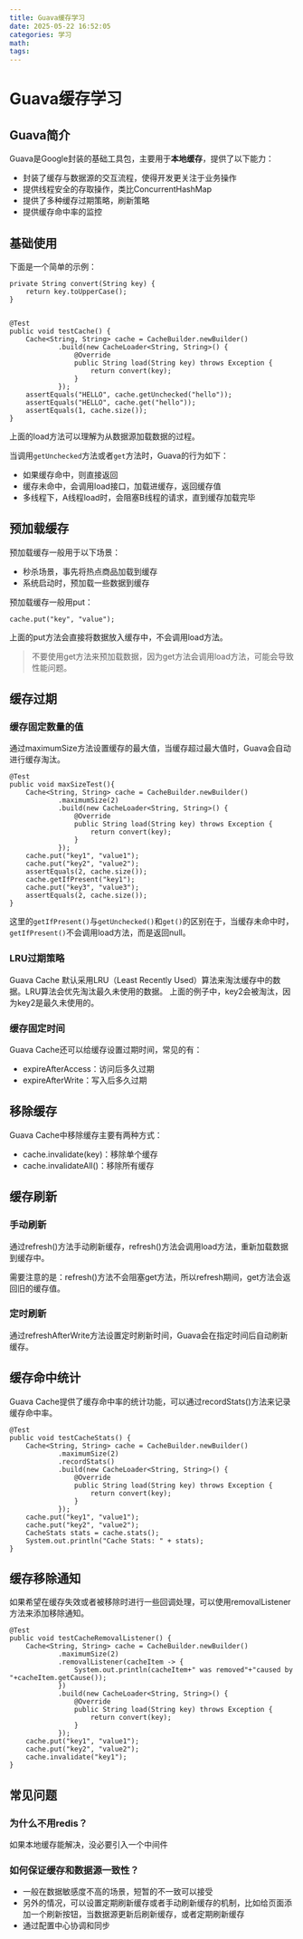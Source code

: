 ```yaml
---
title: Guava缓存学习
date: 2025-05-22 16:52:05
categories: 学习
math:
tags:
---
```


# Guava缓存学习

## Guava简介
Guava是Google封装的基础工具包，主要用于**本地缓存**，提供了以下能力：
- 封装了缓存与数据源的交互流程，使得开发更关注于业务操作
- 提供线程安全的存取操作，类比ConcurrentHashMap
- 提供了多种缓存过期策略，刷新策略
- 提供缓存命中率的监控

## 基础使用
下面是一个简单的示例：
```
private String convert(String key) {
    return key.toUpperCase();
}


@Test
public void testCache() {
    Cache<String, String> cache = CacheBuilder.newBuilder()
            .build(new CacheLoader<String, String>() {
                @Override
                public String load(String key) throws Exception {
                    return convert(key);
                }
            });
    assertEquals("HELLO", cache.getUnchecked("hello"));
    assertEquals("HELLO", cache.get("hello"));
    assertEquals(1, cache.size());
}
```
上面的load方法可以理解为从数据源加载数据的过程。

当调用`getUnchecked`方法或者`get`方法时，Guava的行为如下：
- 如果缓存命中，则直接返回
- 缓存未命中，会调用load接口，加载进缓存，返回缓存值
- 多线程下，A线程load时，会阻塞B线程的请求，直到缓存加载完毕

## 预加载缓存

预加载缓存一般用于以下场景：
- 秒杀场景，事先将热点商品加载到缓存
- 系统启动时，预加载一些数据到缓存

预加载缓存一般用put：
```
cache.put("key", "value");
```
上面的put方法会直接将数据放入缓存中，不会调用load方法。
>不要使用get方法来预加载数据，因为get方法会调用load方法，可能会导致性能问题。

## 缓存过期

### 缓存固定数量的值
通过maximumSize方法设置缓存的最大值，当缓存超过最大值时，Guava会自动进行缓存淘汰。
```
@Test
public void maxSizeTest(){
    Cache<String, String> cache = CacheBuilder.newBuilder()
            .maximumSize(2)
            .build(new CacheLoader<String, String>() {
                @Override
                public String load(String key) throws Exception {
                    return convert(key);
                }
            });
    cache.put("key1", "value1");
    cache.put("key2", "value2");
    assertEquals(2, cache.size());
    cache.getIfPresent("key1");
    cache.put("key3", "value3");
    assertEquals(2, cache.size());
}
```
这里的`getIfPresent()`与`getUnchecked()`和`get()`的区别在于，当缓存未命中时，`getIfPresent()`不会调用load方法，而是返回null。

### LRU过期策略
Guava Cache 默认采用LRU（Least Recently Used）算法来淘汰缓存中的数据。LRU算法会优先淘汰最久未使用的数据。
上面的例子中，key2会被淘汰，因为key2是最久未使用的。
### 缓存固定时间
Guava Cache还可以给缓存设置过期时间，常见的有：
- expireAfterAccess：访问后多久过期
- expireAfterWrite：写入后多久过期

## 移除缓存
Guava Cache中移除缓存主要有两种方式：
- cache.invalidate(key)：移除单个缓存
- cache.invalidateAll()：移除所有缓存

## 缓存刷新

### 手动刷新
通过refresh()方法手动刷新缓存，refresh()方法会调用load方法，重新加载数据到缓存中。

需要注意的是：refresh()方法不会阻塞get方法，所以refresh期间，get方法会返回旧的缓存值。

### 定时刷新
通过refreshAfterWrite方法设置定时刷新时间，Guava会在指定时间后自动刷新缓存。

## 缓存命中统计
Guava Cache提供了缓存命中率的统计功能，可以通过recordStats()方法来记录缓存命中率。

```
@Test
public void testCacheStats() {
    Cache<String, String> cache = CacheBuilder.newBuilder()
            .maximumSize(2)
            .recordStats()
            .build(new CacheLoader<String, String>() {
                @Override
                public String load(String key) throws Exception {
                    return convert(key);
                }
            });
    cache.put("key1", "value1");
    cache.put("key2", "value2");
    CacheStats stats = cache.stats();
    System.out.println("Cache Stats: " + stats);
}
```

## 缓存移除通知
如果希望在缓存失效或者被移除时进行一些回调处理，可以使用removalListener方法来添加移除通知。
```
@Test
public void testCacheRemovalListener() {
    Cache<String, String> cache = CacheBuilder.newBuilder()
            .maximumSize(2)
            .removalListener(cacheItem -> {
                System.out.println(cacheItem+" was removed"+"caused by "+cacheItem.getCause());
            })
            .build(new CacheLoader<String, String>() {
                @Override
                public String load(String key) throws Exception {
                    return convert(key);
                }
            });
    cache.put("key1", "value1");
    cache.put("key2", "value2");
    cache.invalidate("key1");
}
```
## 常见问题
### 为什么不用redis？
如果本地缓存能解决，没必要引入一个中间件


### 如何保证缓存和数据源一致性？
- 一般在数据敏感度不高的场景，短暂的不一致可以接受
- 另外的情况，可以设置定期刷新缓存或者手动刷新缓存的机制，比如给页面添加一个刷新按钮，当数据源更新后刷新缓存，或者定期刷新缓存
- 通过配置中心协调和同步